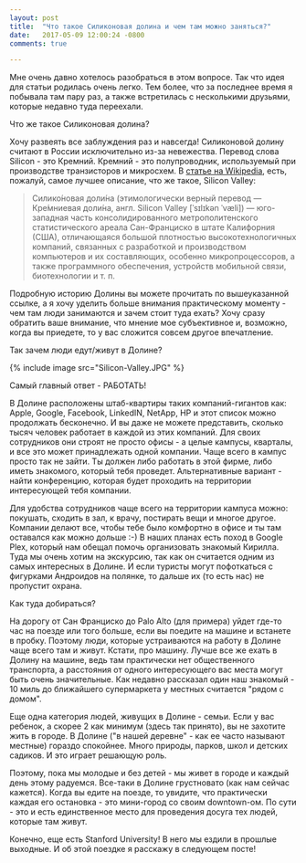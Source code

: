```yaml
---
layout: post
title:  "Что такое Силиконовая долина и чем там можно заняться?"
date:   2017-05-09 12:00:24 -0800
comments: true

---
```


Мне очень давно хотелось разобраться в этом вопросе. Так что идея для статьи родилась очень легко. Тем более, что за последнее время я побывала там пару раз, а также встретилась с несколькими друзьями, которые недавно туда переехали. 

Что же такое Силиконовая долина?
<!--separate-->

Хочу развеять все заблуждения раз и навсегда! Силиконовой долину считают в России исключительно из-за невежества. Перевод слова Silicon - это Кремний. Кремний - это полупроводник, используемый при производстве транзисторов и микросхем. В <a href="https://ru.wikipedia.org/wiki/%D0%A1%D0%B8%D0%BB%D0%B8%D0%BA%D0%BE%D0%BD%D0%BE%D0%B2%D0%B0%D1%8F_%D0%B4%D0%BE%D0%BB%D0%B8%D0%BD%D0%B0" target="_blank">статье на Wikipedia</a>, есть, пожалуй, самое лучшее описание, что же такое, Silicon Valley:


>Силико́новая доли́на (этимологически верный перевод — Кре́мниевая доли́на, англ. Silicon Valley [ˈsɪlɪkən ˈvæli]) — юго-западная часть консолидированного метрополитенского статистического ареала Сан-Франциско в штате Калифорния (США), отличающаяся большой плотностью высокотехнологичных компаний, связанных с разработкой и производством компьютеров и их составляющих, особенно микропроцессоров, а также программного обеспечения, устройств мобильной связи, биотехнологии и т. п.

Подробную историю Долины вы можете прочитать по вышеуказанной ссылке, а я хочу уделить больше внимания практическому моменту - чем там люди занимаются и зачем стоит туда ехать?
Хочу сразу обратить ваше внимание, что мнение мое субъективное и, возможно, когда вы приедете, то у вас сложится совсем другое впечатление.

Так зачем люди едут/живут в Долине? 

{% include image src="Silicon-Valley.JPG" %}

Самый главный ответ - РАБОТАТЬ! 

В Долине расположены штаб-квартиры таких компаний-гигантов как: Apple, Google, Facebook, LinkedIN, NetApp, HP и этот список можно продолжать бесконечно. 
И вы даже не можете представить, сколько тысяч человек работает в каждой из этих компаний. Для своих сотрудников они строят не просто офисы - а целые кампусы, кварталы, и все это может принадлежать одной компании. Чаще всего в кампус просто так не зайти. Ты должен либо работать в этой фирме, либо иметь знакомого, который тебя проведет. Альтернативные вариант - найти конференцию, которая будет проходить на территории интересующей тебя компании. 


Для удобства сотрудников чаще всего на территории кампуса можно: покушать, сходить в зал, к врачу, постирать вещи и многое другое. Компании делают все, чтобы тебе было комфортно в офисе и ты там оставался как можно дольше :-)
В наших планах есть поход в Google Plex, который нам обещал помочь организовать знакомый Кирилла. Туда мы очень хотим на экскурсию, так как он считается одним из самых интересных в Долине. И если туристы могут пофоткаться с фигурками Андроидов на полянке, то дальше их (то есть нас) не пропустит охрана.

Как туда добираться?

На дорогу от Сан Франциско до Palo Alto (для примера) уйдет где-то час на поезде или того больше, если вы поедите на машине и встанете в пробку. Поэтому люди, которые устраиваются на работу в Долине чаще всего там и живут. 
Кстати, про машину. Лучше все же ехать в Долину на машине, ведь там практически нет общественного транспорта, а расстояния от одного интересующего вас места могут быть очень значительные. Как недавно рассказал один наш знакомый - 10 миль до ближайшего супермаркета у местных считается "рядом с домом".

Еще одна категория людей, живущих в Долине - семьи. Если у вас ребенок, а скорее 2 как минимум (здесь так принято), вы не захотите жить в городе. В Долине ("в нашей деревне" - как ее часто называют местные) гораздо спокойнее. Много природы, парков, школ и детских садиков. И это играет решающую роль. 

Поэтому, пока мы молодые и без детей - мы живет в городе и каждый день этому радуемся. Все-таки в Долине грустновато (как нам сейчас кажется). 
Когда вы едите на поезде, то увидите, что практически каждая его остановка - это мини-город со своим downtown-ом. По сути - это и есть единственное место для проведения досуга тех людей, которые там живут.

Конечно, еще есть Stanford University! В него мы ездили в прошлые выходные. И об этой поездке я расскажу в следующем посте! 







